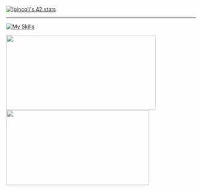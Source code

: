 
[![lpincoli's 42 stats](https://badge42.vercel.app/api/v2/clgrwg5oo005108ky6p2e79jm/stats?cursusId=21&coalitionId=284)](https://github.com/JaeSeoKim/badge42)

---------------------------------------------------------------
[![My Skills](https://skillicons.dev/icons?i=linux,bash,c,cpp,docker,git,js,github,typescript,nestjs,postgres,py,ts,vue)](https://skillicons.dev)


<table>
    <tr>
        <a href="https://github.com/lpincoli">
            <img src="https://awesome-github-stats.azurewebsites.net/user-stats/lpincoli?cardType=level&theme=tokyonight" width="397" height="200">
        </a> 
        <a href="https://github.com/lpincoli?tab=repositories">
            <img src="https://github-readme-stats.vercel.app/api/top-langs/?username=lpincoli&hide=swift,roff,perl&layout=compact&theme=tokyonight" width="380" height="200">
        </a>
    </tr>
</table>
